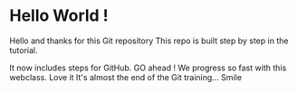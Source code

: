 # Hello World !

Hello and thanks for this Git repository
This repo is built step by step in the tutorial.

It now includes steps for GitHub. GO ahead !
We progress so fast with this webclass. Love it 
It's almost the end of the Git training... Smile